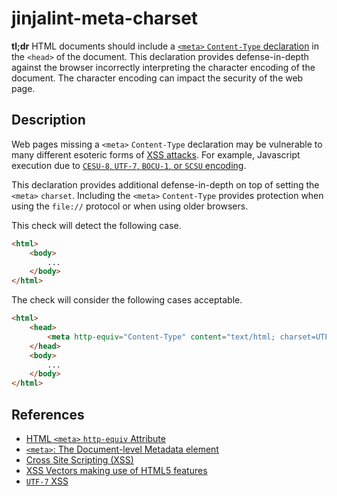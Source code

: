 # jinjalint-meta-charset

**tl;dr** HTML documents should include a [`<meta>` `Content-Type` declaration](https://developer.mozilla.org/en-US/docs/Web/HTML/Element/meta)
in the `<head>` of the document. This declaration provides defense-in-depth
against the browser incorrectly interpreting the character encoding of the
document. The character encoding can impact the security of the web page.

## Description

Web pages missing a `<meta>` `Content-Type` declaration may be vulnerable to many different
esoteric forms of [XSS attacks](https://owasp.org/www-community/attacks/xss/).
For example, Javascript execution due to [`CESU-8`, `UTF-7`, `BOCU-1`, or `SCSU`
encoding](https://developer.mozilla.org/en-US/docs/Web/HTML/Element/meta).

This declaration provides additional defense-in-depth on top of setting the
`<meta>` `charset`. Including the `<meta>` `Content-Type` provides protection
when using the `file://` protocol or when using older browsers.

This check will detect the following case.

```html
<html>
    <body>
        ...
    </body>
</html>
```

The check will consider the following cases acceptable.

```html
<html>
    <head>
        <meta http-equiv="Content-Type" content="text/html; charset=UTF-8">
    </head>
    <body>
        ...
    </body>
</html>
```

## References

* [HTML `<meta>` `http-equiv` Attribute](https://www.w3schools.com/tags/att_meta_http_equiv.asp)
* [`<meta>`: The Document-level Metadata element](https://developer.mozilla.org/en-US/docs/Web/HTML/Element/meta)
* [Cross Site Scripting (XSS)](https://owasp.org/www-community/attacks/xss/)
* [XSS Vectors making use of HTML5 features](https://html5sec.org/)
* [`UTF-7` XSS](https://code.google.com/archive/p/doctype-mirror/wikis/ArticleUtf7.wiki)

